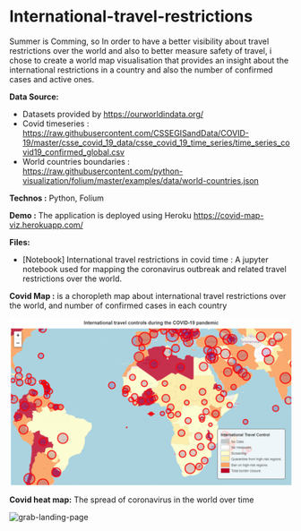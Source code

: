 # International-travel-restrictions
Summer is Comming, so In order to have a better visibility about travel restrictions over the world and also to better measure safety of travel, i chose to create a world map visualisation that provides an insight about the international restrictions in a country and also the number of confirmed cases and active ones.



**Data Source:**

* Datasets provided by https://ourworldindata.org/
* Covid timeseries : https://raw.githubusercontent.com/CSSEGISandData/COVID-19/master/csse_covid_19_data/csse_covid_19_time_series/time_series_covid19_confirmed_global.csv
* World countries boundaries : https://raw.githubusercontent.com/python-visualization/folium/master/examples/data/world-countries.json


**Technos :** Python, Folium

**Demo :** The application is deployed using Heroku https://covid-map-viz.herokuapp.com/

**Files:** 
* [Notebook] International travel restrictions in covid time : A jupyter notebook used for mapping the coronavirus outbreak and related travel restrictions over the world.

**Covid Map :** is a choropleth map about international travel restrictions over the world, and number of confirmed cases in each country

![alt text](https://github.com/OumaimaBN/International-travel-restrictions-in-covid-time/blob/main/covid_map.PNG)

**Covid heat map:** The spread of coronavirus in the world over time

![grab-landing-page](https://github.com/OumaimaBN/International-travel-restrictions-in-covid-time/blob/main/covid-heat-map.gif)

